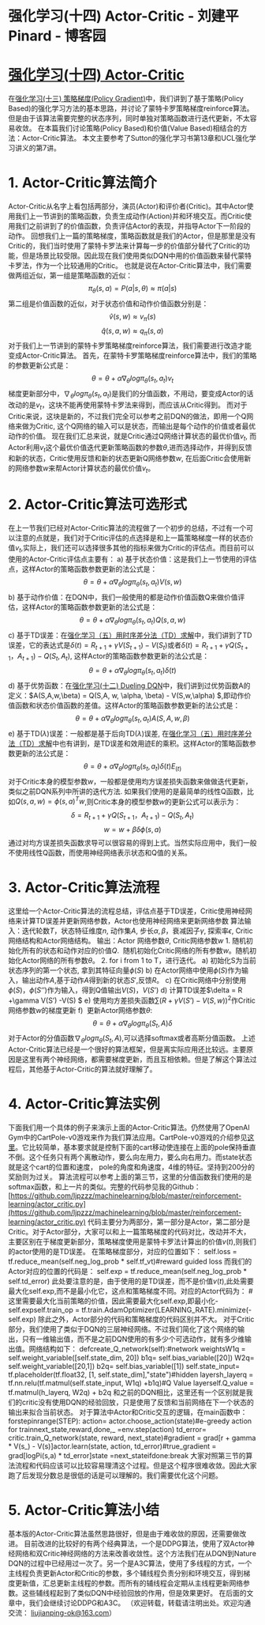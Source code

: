 
# 强化学习(十四) Actor-Critic - 刘建平Pinard - 博客园






# [强化学习(十四) Actor-Critic](https://www.cnblogs.com/pinard/p/10272023.html)
在[强化学习(十三) 策略梯度(Policy Gradient)](https://www.cnblogs.com/pinard/p/10137696.html)中，我们讲到了基于策略(Policy Based)的强化学习方法的基本思路，并讨论了蒙特卡罗策略梯度reinforce算法。但是由于该算法需要完整的状态序列，同时单独对策略函数进行迭代更新，不太容易收敛。
在本篇我们讨论策略(Policy Based)和价值(Value Based)相结合的方法：Actor-Critic算法。
本文主要参考了Sutton的强化学习书第13章和UCL强化学习讲义的第7讲。
# 1. Actor-Critic算法简介
Actor-Critic从名字上看包括两部分，演员(Actor)和评价者(Critic)。其中Actor使用我们上一节讲到的策略函数，负责生成动作(Action)并和环境交互。而Critic使用我们之前讲到了的价值函数，负责评估Actor的表现，并指导Actor下一阶段的动作。
回想我们上一篇的策略梯度，策略函数就是我们的Actor，但是那里是没有Critic的，我们当时使用了蒙特卡罗法来计算每一步的价值部分替代了Critic的功能，但是场景比较受限。因此现在我们使用类似DQN中用的价值函数来替代蒙特卡罗法，作为一个比较通用的Critic。
也就是说在Actor-Critic算法中，我们需要做两组近似，第一组是策略函数的近似：
$$
\pi_{\theta}(s,a) = P(a|s,\theta)\approx  \pi(a|s)
$$
第二组是价值函数的近似，对于状态价值和动作价值函数分别是：
$$
\hat{v}(s, w) \approx v_{\pi}(s)
$$
$$
\hat{q}(s,a,w) \approx q_{\pi}(s,a)
$$
对于我们上一节讲到的蒙特卡罗策略梯度reinforce算法，我们需要进行改造才能变成Actor-Critic算法。
首先，在蒙特卡罗策略梯度reinforce算法中，我们的策略的参数更新公式是：
$$
\theta = \theta + \alpha \nabla_{\theta}log \pi_{\theta}(s_t,a_t)  v_t
$$
梯度更新部分中，$\nabla_{\theta}log \pi_{\theta}(s_t,a_t) $是我们的分值函数，不用动，要变成Actor的话改动的是$v_t$，这块不能再使用蒙特卡罗法来得到，而应该从Critic得到。
而对于Critic来说，这块是新的，不过我们完全可以参考之前DQN的做法，即用一个Q网络来做为Critic, 这个Q网络的输入可以是状态，而输出是每个动作的价值或者最优动作的价值。
现在我们汇总来说，就是Critic通过Q网络计算状态的最优价值$v_t$, 而Actor利用$v_t$这个最优价值迭代更新策略函数的参数$\theta$,进而选择动作，并得到反馈和新的状态，Critic使用反馈和新的状态更新Q网络参数$w$, 在后面Critic会使用新的网络参数$w$来帮Actor计算状态的最优价值$v_t$。
# 2. Actor-Critic算法可选形式
在上一节我们已经对Actor-Critic算法的流程做了一个初步的总结，不过有一个可以注意的点就是，我们对于Critic评估的点选择是和上一篇策略梯度一样的状态价值$v_t$,实际上，我们还可以选择很多其他的指标来做为Critic的评估点。而目前可以使用的Actor-Critic评估点主要有：
a) 基于状态价值：这是我们上一节使用的评估点，这样Actor的策略函数参数更新的法公式是：
$$
\theta = \theta + \alpha \nabla_{\theta}log \pi_{\theta}(s_t,a_t)  V(s,w)
$$
b) 基于动作价值：在DQN中，我们一般使用的都是动作价值函数Q来做价值评估，这样Actor的策略函数参数更新的法公式是：
$$
\theta = \theta + \alpha \nabla_{\theta}log \pi_{\theta}(s_t,a_t)  Q(s,a,w)
$$
c) 基于TD误差：在[强化学习（五）用时序差分法（TD）求解](https://www.cnblogs.com/pinard/p/9529828.html)中，我们讲到了TD误差，它的表达式是$\delta(t) = R_{t+1} + \gamma V(S_{t+1}) -V(S_t)$或者$\delta(t) = R_{t+1} + \gamma Q(S_{t+1}，A_{t+1} ) -Q(S_t,A_t)$, 这样Actor的策略函数参数更新的法公式是：
$$
\theta = \theta + \alpha \nabla_{\theta}log \pi_{\theta}(s_t,a_t)\delta(t)
$$
d) 基于优势函数：在[强化学习(十二) Dueling DQN](https://www.cnblogs.com/pinard/p/9923859.html)中，我们讲到过优势函数A的定义：$A(S,A,w,\beta) = Q(S,A, w, \alpha, \beta) - V(S,w,\alpha) $,即动作价值函数和状态价值函数的差值。这样Actor的策略函数参数更新的法公式是：
$$
\theta = \theta + \alpha \nabla_{\theta}log \pi_{\theta}(s_t,a_t)A(S,A,w,\beta)
$$
e) 基于TD($\lambda$)误差：一般都是基于后向TD($\lambda$)误差, 在[强化学习（五）用时序差分法（TD）求解](https://www.cnblogs.com/pinard/p/9529828.html)中也有讲到，是TD误差和效用迹E的乘积。这样Actor的策略函数参数更新的法公式是：
$$
\theta = \theta + \alpha \nabla_{\theta}log \pi_{\theta}(s_t,a_t)\delta(t)E_(t)
$$
对于Critic本身的模型参数$w$，一般都是使用均方误差损失函数来做做迭代更新，类似之前DQN系列中所讲的迭代方法. 如果我们使用的是最简单的线性Q函数，比如$Q(s,a ,w) = \phi(s,a)^Tw$,则Critic本身的模型参数$w$的更新公式可以表示为：
$$
\delta = R_{t+1} + \gamma Q(S_{t+1}，A_{t+1} ) -Q(S_t,A_t)
$$
$$
w = w+ \beta\delta\phi(s,a)
$$
通过对均方误差损失函数求导可以很容易的得到上式。当然实际应用中，我们一般不使用线性Q函数，而使用神经网络表示状态和Q值的关系。
# 3. Actor-Critic算法流程
这里给一个Actor-Critic算法的流程总结，评估点基于TD误差，Critic使用神经网络来计算TD误差并更新网络参数，Actor也使用神经网络来更新网络参数
算法输入：迭代轮数$T$，状态特征维度$n$, 动作集$A$, 步长$\alpha,\beta$，衰减因子$\gamma$, 探索率$\epsilon$, Critic网络结构和Actor网络结构。
输出：Actor 网络参数$\theta$, Critic网络参数$w$
1. 随机初始化所有的状态和动作对应的价值$Q$.  随机初始化Critic网络的所有参数$w$。随机初始化Actor网络的所有参数$\theta$。
2. for i from 1 to T，进行迭代。
a) 初始化S为当前状态序列的第一个状态, 拿到其特征向量$\phi(S)$
b) 在Actor网络中使用$\phi(S)$作为输入，输出动作$A$,基于动作$A$得到新的状态$S'$,反馈$R$。
c) 在Critic网络中分别使用$\phi(S)， \phi(S‘’)$作为输入，得到Q值输出$V(S)， V(S’)$
d) 计算TD误差$\delta = R +\gamma V(S’) -V(S) $
e) 使用均方差损失函数$\sum\limits(R +\gamma V(S’) -V(S,w))^2$作Critic网络参数$w$的梯度更新
f)  更新Actor网络参数$\theta$:
$$
\theta = \theta + \alpha \nabla_{\theta}log \pi_{\theta}(S_t,A)\delta
$$
对于Actor的分值函数$\nabla_{\theta}log \pi_{\theta}(S_t,A)$,可以选择softmax或者高斯分值函数。
上述Actor-Critic算法已经是一个很好的算法框架，但是离实际应用还比较远。主要原因是这里有两个神经网络，都需要梯度更新，而且互相依赖。但是了解这个算法过程后，其他基于Actor-Critic的算法就好理解了。
# 4. Actor-Critic算法实例
下面我们用一个具体的例子来演示上面的Actor-Critic算法。仍然使用了OpenAI Gym中的CartPole-v0游戏来作为我们算法应用。CartPole-v0游戏的介绍参见[这里](https://github.com/openai/gym/wiki/CartPole-v0)。它比较简单，基本要求就是控制下面的cart移动使连接在上面的pole保持垂直不倒。这个任务只有两个离散动作，要么向左用力，要么向右用力。而state状态就是这个cart的位置和速度， pole的角度和角速度，4维的特征。坚持到200分的奖励则为过关。
算法流程可以参考上面的第三节，这里的分值函数我们使用的是softmax函数，和上一片的类似。完整的代码参见我的Github：[https://github.com/ljpzzz/machinelearning/blob/master/reinforcement-learning/actor_critic.py](https://github.com/ljpzzz/machinelearning/blob/master/reinforcement-learning/actor_critic.py)
代码主要分为两部分，第一部分是Actor，第二部分是Critic。对于Actor部分，大家可以和上一篇策略梯度的代码对比，改动并不大，主要区别在于梯度更新部分，策略梯度使用是蒙特卡罗法计算出的价值$v(t)$,则我们的actor使用的是TD误差。
在策略梯度部分，对应的位置如下：
self.loss = tf.reduce_mean(self.neg_log_prob * self.tf_vt)\#reward guided loss
而我们的Actor对应的位置的代码是：
self.exp = tf.reduce_mean(self.neg_log_prob * self.td_error)
此处要注意的是，由于使用的是TD误差，而不是价值$v(t)$,此处需要最大化self.exp,而不是最小化它，这点和策略梯度不同。对应的Actor代码为：
\#这里需要最大化当前策略的价值，因此需要最大化self.exp,即最小化-self.expself.train_op = tf.train.AdamOptimizer(LEARNING_RATE).minimize(-self.exp)
除此之外，Actor部分的代码和策略梯度的代码区别并不大。
对于Critic部分，我们使用了类似于DQN的三层神经网络。不过我们简化了这个网络的输出，只有一维输出值，而不是之前DQN使用的有多少个可选动作，就有多少维输出值。网络结构如下：
defcreate_Q_network(self):\#network weightsW1q = self.weight_variable([self.state_dim, 20])
        b1q= self.bias_variable([20])
        W2q= self.weight_variable([20,1])
        b2q= self.bias_variable([1])
        self.state_input= tf.placeholder(tf.float32, [1, self.state_dim],"state")\#hidden layersh_layerq = tf.nn.relu(tf.matmul(self.state_input, W1q) +b1q)\#Q Value layerself.Q_value = tf.matmul(h_layerq, W2q) + b2q
和之前的DQN相比，这里还有一个区别就是我们的critic没有使用DQN的经验回放，只是使用了反馈和当前网络在下一个状态的输出来拟合当前状态。
对于算法中Actor和Critic交互的逻辑，在main函数中：
forstepinrange(STEP):
      action= actor.choose_action(state)\#e-greedy action for trainnext_state,reward,done,_ =env.step(action)
      td_error= critic.train_Q_network(state, reward, next_state)\#gradient = grad[r + gamma * V(s_) - V(s)]actor.learn(state, action, td_error)\#true_gradient = grad[logPi(s,a) * td_error]state =next_stateifdone:break
大家对照第三节的算法流程和代码应该可以比较容易理清这个过程。但是这个程序很难收敛。因此大家跑了后发现分数总是很低的话是可以理解的。我们需要优化这个问题。
# 5. Actor-Critic算法小结
基本版的Actor-Critic算法虽然思路很好，但是由于难收敛的原因，还需要做改进。
目前改进的比较好的有两个经典算法，一个是DDPG算法，使用了双Actor神经网络和双Critic神经网络的方法来改善收敛性。这个方法我们在从DQN到Nature DQN的过程中已经用过一次了。另一个是A3C算法，使用了多线程的方式，一个主线程负责更新Actor和Critic的参数，多个辅线程负责分别和环境交互，得到梯度更新值，汇总更新主线程的参数。而所有的辅线程会定期从主线程更新网络参数。这些辅线程起到了类似DQN中经验回放的作用，但是效果更好。
在后面的文章中，我们会继续讨论DDPG和A3C。
（欢迎转载，转载请注明出处。欢迎沟通交流： liujianping-ok@163.com）






